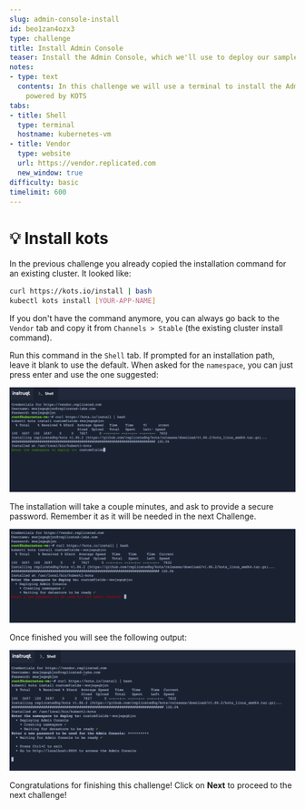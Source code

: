 ```yaml
---
slug: admin-console-install
id: beo1zan4ozx3
type: challenge
title: Install Admin Console
teaser: Install the Admin Console, which we'll use to deploy our sample app
notes:
- type: text
  contents: In this challenge we will use a terminal to install the Admin Console
    powered by KOTS
tabs:
- title: Shell
  type: terminal
  hostname: kubernetes-vm
- title: Vendor
  type: website
  url: https://vendor.replicated.com
  new_window: true  
difficulty: basic
timelimit: 600
---
```

💡 Install kots
================

In the previous challenge you already copied the installation command for an existing cluster. It looked like:
```bash
curl https://kots.io/install | bash
kubectl kots install [YOUR-APP-NAME]
```

If you don't have the command anymore, you can always go back to the `Vendor` tab and copy it from `Channels > Stable` (the existing cluster install command).

Run this command in the `Shell` tab. If prompted for an installation path, leave it blank to use the default. When asked for the `namespace`, you can just press enter and use the one suggested:

<p align="center"><img src="../assets/lic-namespace.png" width=600></img></p>

The installation will take a couple minutes, and ask to provide a secure password. Remember it as it will be needed in the next Challenge.

<p align="center"><img src="../assets/lic-password.png" width=600></img></p>

Once finished you will see the following output:

<p align="center"><img src="../assets/lic-install-complete.png" width=600></img></p>

Congratulations for finishing this challenge! Click on **Next** to proceed to the next challenge!

